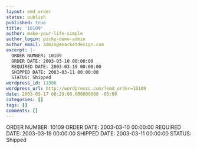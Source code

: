 ```yaml
---
layout: emd_order
status: publish
published: true
title: '10109'
author: make-your-life-simple
author_login: picky-demo-admin
author_email: admin@emarketdesign.com
excerpt: |-
  ORDER NUMBER: 10109
  ORDER DATE: 2003-03-10 00:00:00
  REQUIRED DATE: 2003-03-19 00:00:00
  SHIPPED DATE: 2003-03-11 00:00:00
  STATUS: Shipped
wordpress_id: 11306
wordpress_url: http://wordpressc.com/?emd_order=10109
date: 2003-03-17 00:29:00.000000000 -05:00
categories: []
tags: []
comments: []
---
```

ORDER NUMBER: 10109
ORDER DATE: 2003-03-10 00:00:00
REQUIRED DATE: 2003-03-19 00:00:00
SHIPPED DATE: 2003-03-11 00:00:00
STATUS: Shipped
